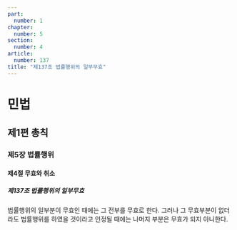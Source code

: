 ```yaml
---
part:
  number: 1
chapter:
  number: 5
section:
  number: 4
article:
  number: 137
title: "제137조 법률행위의 일부무효"
---
```

# 민법

## 제1편 총칙

### 제5장 법률행위

#### 제4절 무효와 취소

##### 제137조 법률행위의 일부무효

법률행위의 일부분이 무효인 때에는 그 전부를 무효로 한다. 그러나 그 무효부분이 없더라도 법률행위를 하였을 것이라고 인정될 때에는 나머지 부분은 무효가 되지 아니한다.
